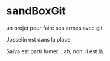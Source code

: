 # sandBoxGit
un projet pour faire ses armes avec git

Josselin est dans la place

Salva est parti fumer... ah, non, il est là.